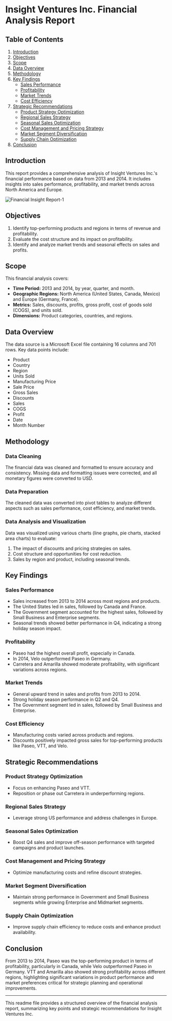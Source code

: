 # Insight Ventures Inc. Financial Analysis Report

## Table of Contents
1. [Introduction](#introduction)
2. [Objectives](#objectives)
3. [Scope](#scope)
4. [Data Overview](#data-overview)
5. [Methodology](#methodology)
6. [Key Findings](#key-findings)
    - [Sales Performance](#sales-performance)
    - [Profitability](#profitability)
    - [Market Trends](#market-trends)
    - [Cost Efficiency](#cost-efficiency)
7. [Strategic Recommendations](#strategic-recommendations)
    - [Product Strategy Optimization](#product-strategy-optimization)
    - [Regional Sales Strategy](#regional-sales-strategy)
    - [Seasonal Sales Optimization](#seasonal-sales-optimization)
    - [Cost Management and Pricing Strategy](#cost-management-and-pricing-strategy)
    - [Market Segment Diversification](#market-segment-diversification)
    - [Supply Chain Optimization](#supply-chain-optimization)
8. [Conclusion](#conclusion)

## Introduction
This report provides a comprehensive analysis of Insight Ventures Inc.'s financial performance based on data from 2013 and 2014. It includes insights into sales performance, profitability, and market trends across North America and Europe.

![Financial Insight Report-1](https://github.com/user-attachments/assets/f74417f7-589d-4dd2-bf72-b781499ca942)


## Objectives
1. Identify top-performing products and regions in terms of revenue and profitability.
2. Evaluate the cost structure and its impact on profitability.
3. Identify and analyze market trends and seasonal effects on sales and profits.

## Scope
This financial analysis covers:
- **Time Period:** 2013 and 2014, by year, quarter, and month.
- **Geographic Regions:** North America (United States, Canada, Mexico) and Europe (Germany, France).
- **Metrics:** Sales, discounts, profits, gross profit, cost of goods sold (COGS), and units sold.
- **Dimensions:** Product categories, countries, and regions.

## Data Overview
The data source is a Microsoft Excel file containing 16 columns and 701 rows. Key data points include:
- Product
- Country
- Region
- Units Sold
- Manufacturing Price
- Sale Price
- Gross Sales
- Discounts
- Sales
- COGS
- Profit
- Date
- Month Number

## Methodology
### Data Cleaning
The financial data was cleaned and formatted to ensure accuracy and consistency. Missing data and formatting issues were corrected, and all monetary figures were converted to USD.

### Data Preparation
The cleaned data was converted into pivot tables to analyze different aspects such as sales performance, cost efficiency, and market trends.

### Data Analysis and Visualization
Data was visualized using various charts (line graphs, pie charts, stacked area charts) to evaluate:
1. The impact of discounts and pricing strategies on sales.
2. Cost structure and opportunities for cost reduction.
3. Sales by region and product, including seasonal trends.

## Key Findings

### Sales Performance
- Sales increased from 2013 to 2014 across most regions and products.
- The United States led in sales, followed by Canada and France.
- The Government segment accounted for the highest sales, followed by Small Business and Enterprise segments.
- Seasonal trends showed better performance in Q4, indicating a strong holiday season impact.

### Profitability
- Paseo had the highest overall profit, especially in Canada.
- In 2014, Velo outperformed Paseo in Germany.
- Carretera and Amarilla showed moderate profitability, with significant variations across regions.

### Market Trends
- General upward trend in sales and profits from 2013 to 2014.
- Strong holiday season performance in Q2 and Q4.
- The Government segment led in sales, followed by Small Business and Enterprise.

### Cost Efficiency
- Manufacturing costs varied across products and regions.
- Discounts positively impacted gross sales for top-performing products like Paseo, VTT, and Velo.

## Strategic Recommendations

### Product Strategy Optimization
- Focus on enhancing Paseo and VTT.
- Reposition or phase out Carretera in underperforming regions.

### Regional Sales Strategy
- Leverage strong US performance and address challenges in Europe.

### Seasonal Sales Optimization
- Boost Q4 sales and improve off-season performance with targeted campaigns and product launches.

### Cost Management and Pricing Strategy
- Optimize manufacturing costs and refine discount strategies.

### Market Segment Diversification
- Maintain strong performance in Government and Small Business segments while growing Enterprise and Midmarket segments.

### Supply Chain Optimization
- Improve supply chain efficiency to reduce costs and enhance product availability.

## Conclusion
From 2013 to 2014, Paseo was the top-performing product in terms of profitability, particularly in Canada, while Velo outperformed Paseo in Germany. VTT and Amarilla also showed strong profitability across different regions, highlighting significant variations in product performance and market preferences critical for strategic planning and operational improvements.

---

This readme file provides a structured overview of the financial analysis report, summarizing key points and strategic recommendations for Insight Ventures Inc.
